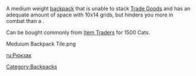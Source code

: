 A medium weight [backpack](Backpacks.md "wikilink") that is unable to stack
[Trade Goods](Trade_Goods.md "wikilink") and has an adequate amount of
space with 10x14 grids, but hinders you more in combat than a [](Small_Backpack.md).

Can be bought commonly from [Item Traders](Item_Trader.md "wikilink") for
1500 Cats.

Meduium Backpack Tile.png

[ru:Рюкзак](ru:Рюкзак "wikilink")

[Category:Backpacks](Category:Backpacks "wikilink")